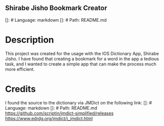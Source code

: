 ## Shirabe Jisho Bookmark Creator

[]: # Language: markdown
[]: # Path: README.md

# Description

This project was created for the usage with the IOS Dictionary App, Shirabe Jisho.
I have found that creating a bookmark for a word in the app a tedious task, and I wanted to create a simple app that can make the process much more efficient.

# Credits

I found the source to the dictionary via JMDict on the following link:
[]: # Language: markdown
[]: # Path: README.md
https://github.com/scriptin/jmdict-simplified/releases
https://www.edrdg.org/jmdict/j_jmdict.html
